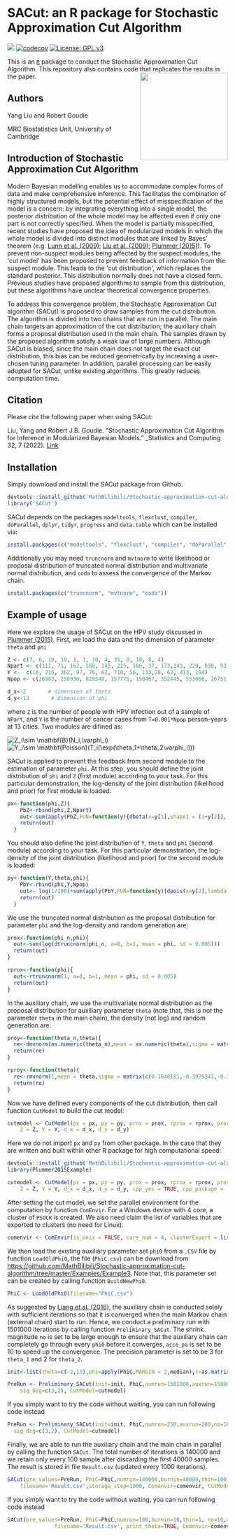 # SACut: an R package for Stochastic Approximation Cut Algorithm
[![](https://travis-ci.com/MathBilibili/Stochastic-approximation-cut-algorithm.svg?branch=master)](https://travis-ci.com/MathBilibili/Stochastic-approximation-cut-algorithm)
[![codecov](https://codecov.io/gh/MathBilibili/Stochastic-approximation-cut-algorithm/branch/master/graph/badge.svg)](https://codecov.io/gh/MathBilibili/Stochastic-approximation-cut-algorithm)
[![License: GPL v3](https://img.shields.io/badge/License-GPLv3-blue.svg)](https://www.gnu.org/licenses/gpl-3.0)

This is an [`R`][R] package to conduct the Stochastic Approximation Cut Algorithm. This repository also contains code that replicates the results in the paper.
<img align="right" width="200" height="200" src="https://user-images.githubusercontent.com/24710640/81212775-495b2880-8fcd-11ea-9319-52ac4fd15f4f.png">

## Authors
Yang Liu and Robert Goudie

MRC Biostatistics Unit, University of Cambridge

## Introduction of Stochastic Approximation Cut Algorithm
Modern Bayesian modelling enables us to accommodate complex forms of data and make comprehensive inference. This facilitates the combination of highly structured models, but the potential effect of misspecification of the model is a concern: by integrating everything into a single model, the posterior distribution of the whole model may be affected even if only one part is not correctly specified. When the model is partially misspecified, recent studies have proposed the idea of modularized models in which the whole model is divided into distinct modules that are linked by Bayes' theorem (e.g. [Lunn et al. (2009)][Lunn2009]; [Liu et al. (2009)][Liu2009]; [Plummer (2015)][Plummer2015]). To prevent non-suspect modules being affected by the suspect modules, the 'cut model' has been proposed to prevent feedback of information from the suspect module. This leads to the 'cut distribution', which replaces the standard posterior. This distribution normally does not have a closed form. Previous studies have proposed algorithms to sample from this distribution, but these algorithms have unclear theoretical convergence properties.

To address this convergence problem, the Stochastic Approximation Cut algorithm (SACut) is proposed to draw samples from the cut distribution. The algorithm is divided into two chains that are run in parallel. The main chain targets an approximation of the cut distribution; the auxiliary chain forms a proposal distribution used in the main chain. The samples drawn by the proposed algorithm satisfy a weak law of large numbers. Although SACut is biased, since the main chain does not target the exact cut distribution, this bias can be reduced geometrically by increasing a user-chosen tuning parameter. In addition, parallel processing can be easily adopted for SACut, unlike existing algorithms. This greatly reduces computation time.

## Citation

Please cite the following paper when using SACut:

Liu, Yang and Robert J.B. Goudie. “Stochastic Approximation Cut Algorithm for Inference in Modularized Bayesian Models.” _Statistics and Computing 32, 7 (2022). [Link][Link]

## Installation
Simply download and install the SACut package from Github.
```r
devtools::install_github('MathBilibili/Stochastic-approximation-cut-algorithm')
library('SACut')
```

SACut depends on the packages `modeltools`, `flexclust`, `compiler`, `doParallel`, `dplyr`, `tidyr`, `progress` and `data.table` which can be installed via:
```r
install.packages(c("modeltools", "flexclust", "compiler", "doParallel", "dplyr", "tidyr","progress", "data.table"))
```

Additionally you may need `truncnorm` and `mvtnorm` to write likelihood or proposal distribution of truncated normal distribution and multivariate normal distribution, and `coda` to assess the convergence of the Markov chain.
```r
install.packages(c("truncnorm", "mvtnorm", "coda"))
```

## Example of usage
Here we explore the usage of SACut on the HPV study discussed in [Plummer (2015)][Plummer2015]. First, we load the data and the dimension of parameter `theta` and `phi`
```r
Z <- c(7, 6, 10, 10, 1, 1, 10, 4, 35, 0, 10, 8, 4)
Npart <- c(111, 71, 162, 188, 145, 215, 166, 37, 173,143, 229, 696, 93)
Y <-  c(16, 215, 362, 97, 76, 62, 710, 56, 133,28, 62, 413, 194)
Npop <- c(26983, 250930, 829348, 157775, 150467, 352445, 553066, 26751, 75815, 150302, 354993, 3683043, 507218)

d_x<-2       # dimension of theta
d_y<-13       # dimension of phi
```
where `Z` is the number of people with HPV infection out of a sample of `NPart`, and `Y` is the number of cancer cases from `T=0.001*Npop` person-years at 13 cities. Two modules are difined as:

<img src="https://latex.codecogs.com/gif.latex?Z_i\sim&space;\mathbf{B}(N_i,\varphi_i)" title="Z_i\sim \mathbf{B}(N_i,\varphi_i)" />

<img src="https://latex.codecogs.com/gif.latex?Y_i\sim&space;\mathbf{Poisson}(T_i(\exp(\theta_1&plus;\theta_2\varphi_i)))" title="Y_i\sim \mathbf{Poisson}(T_i(\exp(\theta_1+\theta_2\varphi_i)))" />

SACut is applied to prevent the feedback from second module to the estimation of parameter `phi`. At this step, you should define the joint distribution of `phi` and `Z` (first module) according to your task. For this particular demonstration, the log-density of the joint distribution (likelihood and prior) for first module is loaded:
```r
px<-function(phi,Z){
    PbZ<-rbind(phi,Z,Npart)
    out<-sum(apply(PbZ,FUN=function(y){dbeta(x=y[1],shape1 = (1+y[2]), shape2 = (1+y[3]-y[2]), log = T)},MARGIN = 2))
    return(out)
  }
```
You should also define the joint distribution of `Y`, `theta` and `phi` (second module) according to your task. For this particular demonstration, the log-density of the joint distribution (likelihood and prior) for the second module is loaded:
```r
py<-function(Y,theta,phi){
    PbY<-rbind(phi,Y,Npop)
    out<- log(1/200)+sum(apply(PbY,FUN=function(y){dpois(x=y[2],lambda = (y[3]*0.001*exp(theta[1]+theta[2]*y[1])),log = T)},MARGIN = 2))
    return(out)
  }
```
We use the truncated normal distribution as the proposal distribution for parameter `phi` and the log-density and random generation are:
```r
prox<-function(phi_n,phi){
  out<-sum(log(dtruncnorm(phi_n, a=0, b=1, mean = phi, sd = 0.005))) 
  return(out) 
}

rprox<-function(phi){
  out<-rtruncnorm(1, a=0, b=1, mean = phi, sd = 0.005)
  return(out)
}
```
In the auxiliary chain, we use the multivariate normal distribution as the proposal distribution for auxiliary parameter `theta` (note that, this is not the parameter `theta` in the main chain), the density (not log) and random generation are:
```r
proy<-function(theta_n,theta){
  re<-dmvnorm(as.numeric(theta_n),mean = as.numeric(theta),sigma = matrix(c(0.1648181,-0.3979341,-0.3979341,2.737874),ncol=2,nrow=2)/10)
  return(re)
}

rproy<-function(theta){
  re<-rmvnorm(1,mean = theta,sigma = matrix(c(0.1648181,-0.3979341,-0.3979341,2.737874),ncol=2,nrow=2)/10) %>% t()
  return(re)
}
```
Now we have defined every components of the cut distribution, then call function `CutModel` to build the cut model:
```r
cutmodel <- CutModel(px = px, py = py, prox = prox, rprox = rprox, proy = proy, rproy = rproy,
    Z = Z, Y = Y, d_x = d_x, d_y = d_y)
```
Here we do not import `px` and `py` from other package. In the case that they are written and built within other R package for high computational speed:
```r
devtools::install_github('MathBilibili/Stochastic-approximation-cut-algorithm/Examples/Example3/Plummer2015Example/')
library(Plummer2015Example)

cutmodel <- CutModel(px = px, py = py, prox = prox, rprox = rprox, proy = proy, rproy = rproy,
    Z = Z, Y = Y, d_x = d_x, d_y = d_y, cpp_yes = TRUE, cpp_package = 'Plummer2015Example')
```

After setting the cut model, we set the parallel environment for the computation by function `ComEnvir`. For a Windows device with 4 core, a cluster of `PSOCK` is created. We also need claim the list of variables that are exported to clusters (no need for Linux).
```r
comenvir <- ComEnvir(is_Unix = FALSE, core_num = 4, clusterExport = list('py','Y','Npop','dmvnorm'))
```

We then load the  existing auxiliary parameter set `phi0` from a `.CSV` file by function `LoadOldPhi0`, the file (`PhiC.csv`) can be download from <https://github.com/MathBilibili/Stochastic-approximation-cut-algorithm/tree/master/Examples/Example3>. Note that, this parameter set can be created by calling function `BuildNewPhi0`.
```r
PhiC <- LoadOldPhi0(filename="PhiC.csv")
```

As suggested by [Liang et al. (2016)][Liang2016], the auxiliary chain is conducted solely with sufficient iterations so that it is converged when the main Markov chain (external chain) start to run. Hence, we conduct a preliminary run with 1501000 iterations by calling function `Preliminary_SACut`. The shrink magnitude `no` is set to be large enough to ensure that the auxiliary chain can completely go through every `phi0` before it converges, `acce_pa` is set to be 10 to speed up the convergence. The precision parameter is set to be 3 for `theta_1` and 2 for `theta_2`.
```r
init<-list(theta=c(-2,13),phi=apply(PhiC,MARGIN = 2,median),t=as.matrix(c(-2,13)),I=1)

PreRun <- Preliminary_SACut(init=init, PhiC,numrun=1501000,auxrun=1500000,no=20000,acce_pa=10,
    sig_dig=c(3,2), CutModel=cutmodel)
```
If you simply want to try the code without waiting, you can run following code instead
```r
PreRun <- Preliminary_SACut(init=init, PhiC,numrun=250,auxrun=200,no=10,acce_pa=1,
  sig_dig=c(3,2), CutModel=cutmodel)
```

Finally, we are able to run the auxiliary chain and the main chain in parallel by calling the function `SACut`. The total number of iterations is 140000 and we retain only every 100 sample after discarding the first 40000 samples. The result is stored in file `Result.csv` (updated every 1000 iterations).
```r
SACut(pre_values=PreRun, PhiC=PhiC,numrun=140000,burnin=40000,thin=100, no=20000,acce_pa=10, sig_dig=c(3,2),
    filename='Result.csv',storage_step=1000, Comenvir=comenvir, CutModel=cutmodel)
```
If you simply want to try the code without waiting, you can run following code instead
```r
SACut(pre_values=PreRun, PhiC=PhiC,numrun=100,burnin=10,thin=1, no=10,acce_pa=1, sig_dig=c(3,2),
               filename='Result.csv', print_theta=TRUE, Comenvir=comenvir, CutModel=cutmodel)
```


[R]: http://www.r-project.org "The R Project for Statistical Computing"
[Lunn2009]:https://onlinelibrary.wiley.com/doi/10.1002/sim.3680 "The BUGS project: Evolution, critique and future directions"
[Plummer2015]:https://link.springer.com/article/10.1007/s11222-014-9503-z "Cuts in Bayesian graphical models"
[Liu2009]:https://projecteuclid.org/euclid.ba/1340370392 "Modularization in Bayesian analysis, with emphasis on analysis of computer models"
[Liang2016]:https://www.tandfonline.com/doi/full/10.1080/01621459.2015.1009072 "An Adaptive Exchange Algorithm for Sampling From Distributions With Intractable Normalizing Constants"
[Link]: https://link.springer.com/article/10.1007/s11222-021-10070-2 "Stochastic Approximation Cut Algorithm for Inference in Modularized Bayesian Models"
